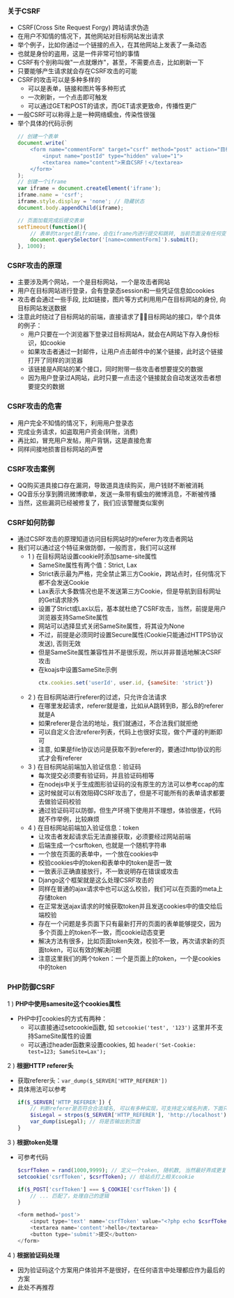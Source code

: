### 关于CSRF

- CSRF(Cross Site Request Forgy) 跨站请求伪造
- 在用户不知情的情况下，其他网站对目标网站发出请求
- 举个例子，比如你通过一个链接的点入，在其他网站上发表了一条动态
- 也就是身份的盗用，这是一件非常可怕的事情
- CSRF有个别称叫做"一点就爆炸"，甚至，不需要点击，比如刷新一下
- 只要能够产生请求就会存在CSRF攻击的可能
- CSRF的攻击可以是多种多样的
    * 可以是表单，链接和图片等多种形式
    * 一次刷新，一个点击即可触发
    * 可以通过GET和POST的请求，而GET请求更致命，传播性更广
- 一般CSRF可以称得上是一种网络蠕虫，传染性很强
- 举个具体的代码示例
    ```js
    // 创建一个表单
    document.write(`
        <form name="commentForm" target="csrf" method="post" action="目标网站的某一个接口地址">
            <input name="postId" type="hidden" value="1">
            <textarea name="content">来自CSRF！</textarea>
        </form>`
    );
    // 创建一个iframe
    var iframe = document.createElement('iframe');
    iframe.name = 'csrf';
    iframe.style.display = 'none'; // 隐藏状态
    document.body.appendChild(iframe);

    // 页面加载完成后提交表单
    setTimeout(function(){
        // 表单的target是iframe，会在iframe内进行提交和跳转, 当前页面没有任何变化
        document.querySelector('[name=commentForm]').submit();
    }, 1000);
    ```

### CSRF攻击的原理

- 主要涉及两个网站，一个是目标网站，一个是攻击者网站
- 用户在目标网站进行登录，会有登录态session和一些凭证信息如cookies
- 攻击者会通过一些手段, 比如链接，图片等方式利用用户在目标网站的身份, 向目标网站发送数据
- 注意此时绕过了目标网站的前端，直接请求了目标网站的接口，举个具体的例子：
    * 用户只要在一个浏览器下登录过目标网站A，就会在A网站下存入身份标识，如cookie
    * 如果攻击者通过一封邮件，让用户点击邮件中的某个链接，此时这个链接打开了同样的浏览器
    * 该链接是A网站的某个接口，同时附带一些攻击者想要提交的数据
    * 因为用户登录过A网站，此时只要一点击这个链接就会自动发送攻击者想要提交的数据

### CSRF攻击的危害

- 用户完全不知情的情况下，利用用户登录态
- 完成业务请求，如盗取用户资金(转账，消费)
- 再比如，冒充用户发帖，用户背锅，这是直接危害
- 同样间接地损害目标网站的声誉

### CSRF攻击案例

- QQ购买道具接口存在漏洞，导致道具连续购买，用户钱财不断被消耗
- QQ音乐分享到腾讯微博歌单，发送一条带有蠕虫的微博消息，不断被传播
- 当然，这些漏洞已经被修复了，我们应该警醒类似案例

### CSRF如何防御

- 通过CSRF攻击的原理知道访问目标网站时的referer为攻击者网站
- 我们可以通过这个特征来做防御，一般而言，我们可以这样
    * 1 ) 在目标网站设置cookie时添加same-site属性
        * SameSite属性有两个值：Strict, Lax
        * Strict表示最为严格，完全禁止第三方Cookie，跨站点时，任何情况下都不会发送Cookie
        * Lax表示大多数情况也是不发送第三方Cookie，但是导航到目标网址的Get请求除外
        * 设置了Strict或Lax以后，基本就杜绝了CSRF攻击，当然，前提是用户浏览器支持SameSite属性
        * 网站可以选择显式关闭SameSite属性，将其设为None
        * 不过，前提是必须同时设置Secure属性(Cookie只能通过HTTPS协议发送), 否则无效
        * 但是SameSite属性兼容性并不是很乐观，所以并非普适地解决CSRF攻击
        * 在koajs中设置SameSite示例
            ```js
            ctx.cookies.set('userId', user.id, {sameSite: 'strict'})
            ```
    * 2 ) 在目标网站进行referer的过滤，只允许合法请求
        * 在哪里发起请求，referer就是谁，比如从A跳转到B，那么B的referer就是A
        * 如果referer是合法的地址，我们就通过，不合法我们就拒绝
        * 可以自定义合法referer列表，代码上也很好实现，做个严谨的判断即可
        * 注意, 如果是file协议访问是获取不到referer的，要通过http协议的形式才会有referer
    * 3 ) 在目标网站前端加入验证信息：验证码
        * 每次提交必须要有验证码，并且验证码相等
        * 在nodejs中关于生成图形验证码的没有原生的方法可以参考ccap的库
        * 这时候就可以有效阻碍CSRF攻击了，但是不可能所有的表单请求都要去做验证码校验
        * 通过验证码可以防御，但生产环境下使用并不理想，体验很差，代码就不作举例，比较麻烦
    * 4 ) 在目标网站前端加入验证信息：token
        * 让攻击者发起请求后无法直接获取，必须要经过网站前端
        * 后端生成一个csrftoken, 也就是一个随机字符串
        * 一个放在页面的表单中，一个放在cookies中
        * 校验cookies中的token和表单中的token是否一致
        * 一致表示正确直接放行，不一致说明存在错误或攻击
        * Django这个框架就是这么处理CSRF攻击的
        * 同样在普通的ajax请求中也可以这么校验，我们可以在页面的meta上存储token
        * 在正常发送ajax请求的时候获取token并且发送cookies中的值交给后端校验
        * 存在一个问题是多页面下只有最新打开的页面的表单能够提交，因为多个页面上的token不一致，而cookie动态变更
        * 解决方法有很多，比如页面token失效，校验不一致，再次请求新的页面token，可以有效的解决问题
        * 注意这里我们的两个token：一个是页面上的token，一个是cookies中的token

### PHP防御CSRF

1 ) **PHP中使用samesite这个cookies属性**

- PHP中打cookies的方式有两种：
    * 可以直接通过setcookie函数, 如 `setcookie('test', '123')` 这里并不支持SameSite属性的设置
    * 可以通过header函数来设置cookies, 如 `header('Set-Cookie: test=123; SameSite=Lax');`

2 ) **根据HTTP referer头**

- 获取referer头：`var_dump($_SERVER['HTTP_REFERER'])`
- 具体用法可以参考
    ```php
    if($_SERVER['HTTP_REFERER']) {
        // 判断referer是否符合合法域名, 可以有多种实现，可支持定义域名列表，下面只提供一种
        $isLegal = strpos($_SERVER['HTTP_REFERER'], 'http://localhost') === 0;
        var_dump(isLegal); // 将是否输出到页面
    }
    ```

3 ) **根据token处理**

- 可参考代码
    ```php
    $csrfToken = rand(1000,9999); // 定义一个token, 随机数, 当然最好弄成更复杂的, 此处只作举例
    setcookie('csrfToken', $csrfToken); // 给站点打上相关cookie

    if($_POST['csrfToken'] === $_COOKIE['csrfToken']) {
        // ... 匹配了，处理自己的逻辑
    }

    <form method='post'>
        <input type='text' name='csrfToken' value="<?php echo $csrfToken;?>">
        <textarea name='content'>hello</textarea>
        <button type='submit'>提交</button>
    </form>
    ```

4 ) **根据验证码处理**

- 因为验证码这个方案用户体验并不是很好，在任何语言中处理都应作为最后的方案
- 此处不再推荐
